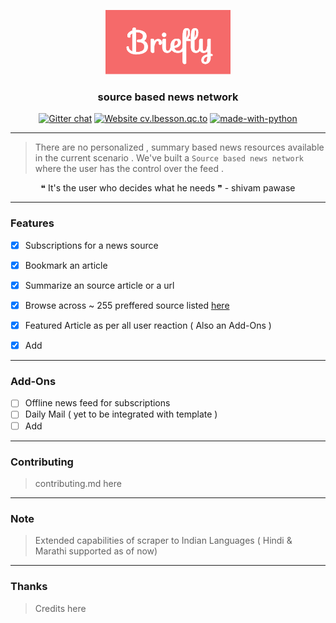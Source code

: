 <p align="center">
  <a href="" rel="noopener">
  <img width="200" src="./assets/Briefly.png" alt="Briefly-logo"></a>
</p>
<h3 align="center">source based news network</h3>

<div align="center">

[![Gitter chat](https://badges.gitter.im/gitterHQ/gitter.png)](https://gitter.im/bri3fly/Lobby)
[![Website cv.lbesson.qc.to](https://img.shields.io/website-up-down-green-red/http/cv.lbesson.qc.to.svg)](#)
[![made-with-python](https://img.shields.io/badge/Made%20with-Python-1f425f.svg)](https://www.python.org/)

</div>

------------------------------------------

>There are no personalized , summary based  news resources available in the current scenario . We've built a `Source based news network` where the user has the control over the feed .

<div align="center">
&#10077; It's the user who decides what he needs &#10078;  -  shivam pawase
</div>

------------------------------------------
### Features

- [x] Subscriptions for a news source
- [x] Bookmark an article
- [x] Summarize an source article or a url
- [x] Browse across ~ 255 preffered source listed [here]()
- [x] Featured Article as per all user reaction ( Also an Add-Ons )
- [x] Add


------------------------------------------

### Add-Ons

- [ ] Offline news feed for subscriptions
- [ ] Daily Mail ( yet to be integrated with template )
- [ ] Add

------------------------------------------
### Contributing

> contributing.md here

------------------------------------------
### Note

> Extended capabilities of scraper to Indian Languages ( Hindi & Marathi supported as of now)

------------------------------------------
### Thanks

> Credits here
